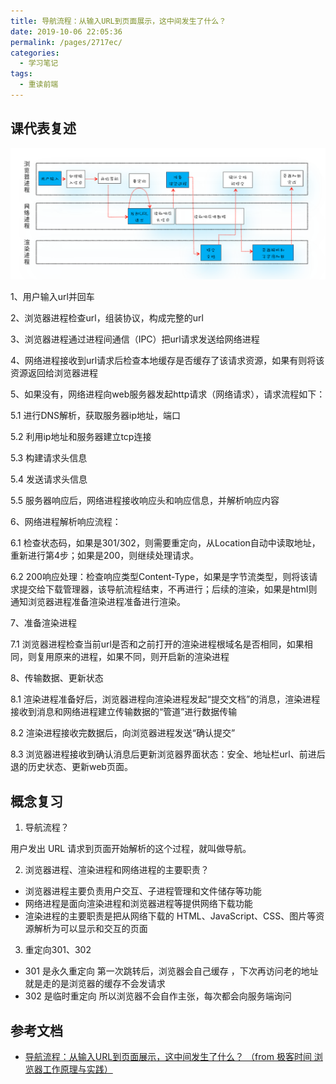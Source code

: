 ```yaml
---
title: 导航流程：从输入URL到页面展示，这中间发生了什么？
date: 2019-10-06 22:05:36
permalink: /pages/2717ec/
categories:
  - 学习笔记
tags:
  - 重读前端
---
```



## 课代表复述

<p align="center"><img src="./20210526001.png" alt="20210526001"></p>

1、用户输入url并回车

2、浏览器进程检查url，组装协议，构成完整的url

3、浏览器进程通过进程间通信（IPC）把url请求发送给网络进程

4、网络进程接收到url请求后检查本地缓存是否缓存了该请求资源，如果有则将该资源返回给浏览器进程

5、如果没有，网络进程向web服务器发起http请求（网络请求），请求流程如下：

5.1 进行DNS解析，获取服务器ip地址，端口

5.2 利用ip地址和服务器建立tcp连接

5.3 构建请求头信息

5.4 发送请求头信息

5.5 服务器响应后，网络进程接收响应头和响应信息，并解析响应内容

6、网络进程解析响应流程：

6.1 检查状态码，如果是301/302，则需要重定向，从Location自动中读取地址，重新进行第4步；如果是200，则继续处理请求。

6.2 200响应处理：检查响应类型Content-Type，如果是字节流类型，则将该请求提交给下载管理器，该导航流程结束，不再进行；后续的渲染，如果是html则通知浏览器进程准备渲染进程准备进行渲染。

7、准备渲染进程

7.1 浏览器进程检查当前url是否和之前打开的渲染进程根域名是否相同，如果相同，则复用原来的进程，如果不同，则开启新的渲染进程

8、传输数据、更新状态

8.1 渲染进程准备好后，浏览器进程向渲染进程发起“提交文档”的消息，渲染进程接收到消息和网络进程建立传输数据的“管道”进行数据传输

8.2 渲染进程接收完数据后，向浏览器进程发送“确认提交”

8.3 浏览器进程接收到确认消息后更新浏览器界面状态：安全、地址栏url、前进后退的历史状态、更新web页面。


## 概念复习

1. 导航流程？

用户发出 URL 请求到页面开始解析的这个过程，就叫做导航。

2. 浏览器进程、渲染进程和网络进程的主要职责？

- 浏览器进程主要负责用户交互、子进程管理和文件储存等功能
- 网络进程是面向渲染进程和浏览器进程等提供网络下载功能
- 渲染进程的主要职责是把从网络下载的 HTML、JavaScript、CSS、图片等资源解析为可以显示和交互的页面

3. 重定向301、302

- 301 是永久重定向 第一次跳转后，浏览器会自己缓存 ，下次再访问老的地址就是走的是浏览器的缓存不会发请求
- 302 是临时重定向 所以浏览器不会自作主张，每次都会向服务端询问


## 参考文档

- [导航流程：从输入URL到页面展示，这中间发生了什么？ （from 极客时间 浏览器工作原理与实践）](https://time.geekbang.org/column/article/117637)
